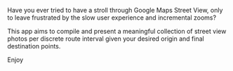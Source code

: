 Have you ever tried to have a stroll through Google Maps Street View, only to leave frustrated by the slow user experience and incremental zooms?

This app aims to compile and present a meaningful collection of street view photos per discrete route interval given your desired origin and final destination points.

Enjoy
